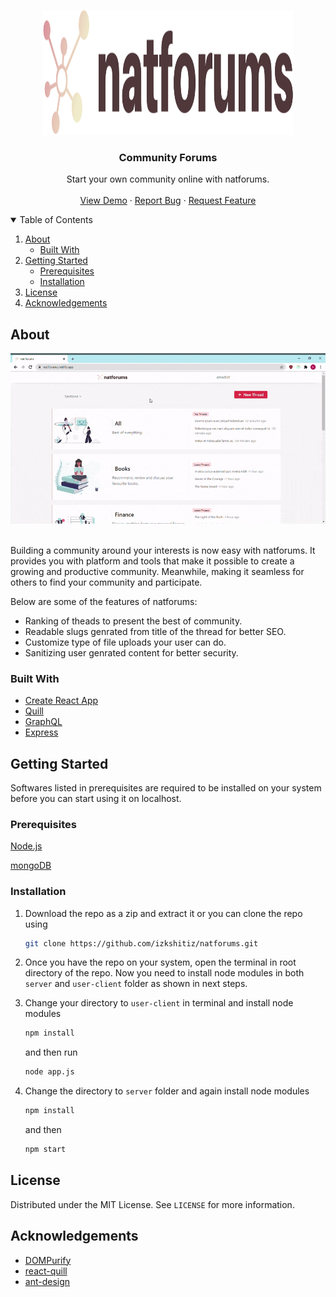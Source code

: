<p align="center">
  <a href="#">
    <img src="user-client/src/resources/default-monochrome.svg" alt="natforums logo" width="400" height="200">
  </a>

  <h3 align="center">Community Forums</h3>

  <p align="center">
    Start your own community online with natforums.
    <br />
    <br />
    <a href="https://natforums.netlify.app">View Demo</a>
    ·
    <a href="https://github.com/izkshitiz/natforums/issues">Report Bug</a>
    ·
    <a href="https://github.com/izkshitiz/natforums/issues">Request Feature</a>
  </p>
</p>

<!-- TABLE OF CONTENTS -->
<details open="open">
  <summary>Table of Contents</summary>
  <ol>
    <li>
      <a href="#about">About</a>
      <ul>
        <li><a href="#built-with">Built With</a></li>
      </ul>
    </li>
    <li>
      <a href="#getting-started">Getting Started</a>
      <ul>
        <li><a href="#prerequisites">Prerequisites</a></li>
        <li><a href="#installation">Installation</a></li>
      </ul>
    </li>
    <li><a href="#license">License</a></li>
    <li><a href="#acknowledgements">Acknowledgements</a></li>
  </ol>
</details>


## About
<p align="center">
  <a href="#">
    <img src="user-client/public/readme/natforums%20vid.gif" alt="Logo" >
  </a>
</p>

<br />
Building a community around your interests is now easy with natforums. It provides you with platform and tools that make it possible to create a growing and productive community. Meanwhile, making it seamless for others to find your community and participate.

 Below are some of the features of natforums:
 
 * Ranking of theads to present the best of community.
 * Readable slugs genrated from title of the thread for better SEO.
 * Customize type of file uploads your user can do.
 * Sanitizing user genrated content for better security.
 
 ### Built With

 * [Create React App](https://github.com/facebook/create-react-app)
 * [Quill](https://quilljs.com/)
 * [GraphQL](https://graphql.org/)
 * [Express](https://expressjs.com/)

## Getting Started

Softwares listed in prerequisites are required to be installed on your system before you can start using it on localhost.

### Prerequisites

[Node.js](https://nodejs.org/en/)

[mongoDB](https://www.mongodb.com/try/download/community)

### Installation

1. Download the repo as a zip and extract it or you can clone the repo using
   ```sh
   git clone https://github.com/izkshitiz/natforums.git
   ```
2. Once you have the repo on your system, open the terminal in root directory of the repo. Now you need to install node modules in both `server` and `user-client` folder as shown in next steps.
3. Change your directory to `user-client` in terminal and install node modules
 
   ```sh
   npm install
   ```
   and then run 
   
   ```sh
   node app.js
   ```
4. Change the directory to `server` folder and again install node modules
   
   ```sh
   npm install
   ```
   and then 
   ```sh
   npm start
   ```


<!-- LICENSE -->
## License

Distributed under the MIT License. See `LICENSE` for more information.


<!-- ACKNOWLEDGEMENTS -->
## Acknowledgements
* [DOMPurify](https://github.com/cure53/DOMPurify)
* [react-quill](https://github.com/zenoamaro/react-quill)
* [ant-design](https://github.com/ant-design/ant-design/)
